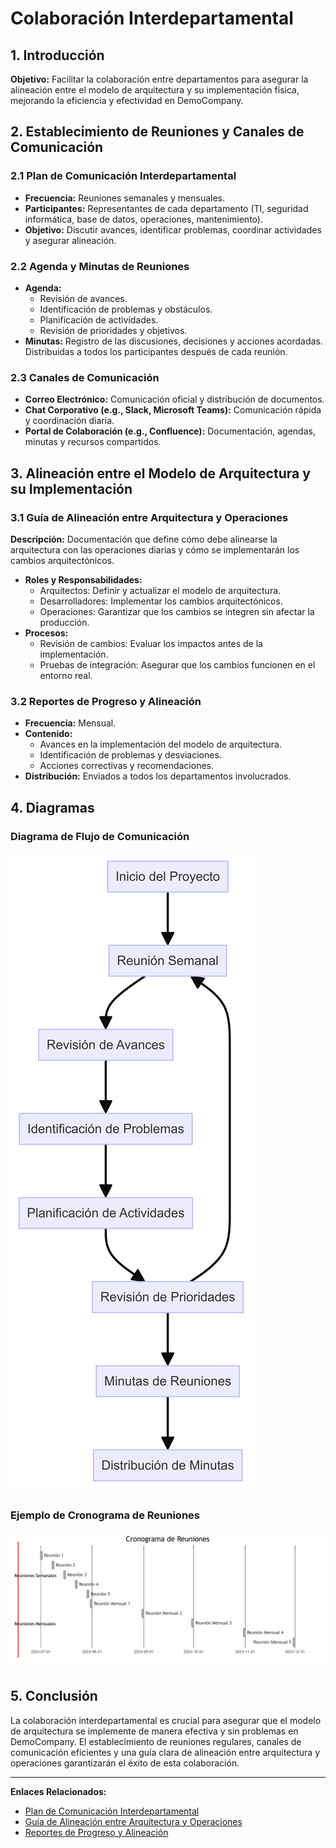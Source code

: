 # Colaboración Interdepartamental

## 1. Introducción

**Objetivo:** Facilitar la colaboración entre departamentos para asegurar la alineación entre el modelo de arquitectura y su implementación física, mejorando la eficiencia y efectividad en DemoCompany.

## 2. Establecimiento de Reuniones y Canales de Comunicación

### 2.1 Plan de Comunicación Interdepartamental

- **Frecuencia:** Reuniones semanales y mensuales.
- **Participantes:** Representantes de cada departamento (TI, seguridad informática, base de datos, operaciones, mantenimiento).
- **Objetivo:** Discutir avances, identificar problemas, coordinar actividades y asegurar alineación.

### 2.2 Agenda y Minutas de Reuniones

- **Agenda:** 
  - Revisión de avances.
  - Identificación de problemas y obstáculos.
  - Planificación de actividades.
  - Revisión de prioridades y objetivos.
- **Minutas:** Registro de las discusiones, decisiones y acciones acordadas. Distribuidas a todos los participantes después de cada reunión.

### 2.3 Canales de Comunicación

- **Correo Electrónico:** Comunicación oficial y distribución de documentos.
- **Chat Corporativo (e.g., Slack, Microsoft Teams):** Comunicación rápida y coordinación diaria.
- **Portal de Colaboración (e.g., Confluence):** Documentación, agendas, minutas y recursos compartidos.

## 3. Alineación entre el Modelo de Arquitectura y su Implementación

### 3.1 Guía de Alineación entre Arquitectura y Operaciones

**Descripción:** Documentación que define cómo debe alinearse la arquitectura con las operaciones diarias y cómo se implementarán los cambios arquitectónicos.

- **Roles y Responsabilidades:** 
  - Arquitectos: Definir y actualizar el modelo de arquitectura.
  - Desarrolladores: Implementar los cambios arquitectónicos.
  - Operaciones: Garantizar que los cambios se integren sin afectar la producción.
- **Procesos:** 
  - Revisión de cambios: Evaluar los impactos antes de la implementación.
  - Pruebas de integración: Asegurar que los cambios funcionen en el entorno real.

### 3.2 Reportes de Progreso y Alineación

- **Frecuencia:** Mensual.
- **Contenido:** 
  - Avances en la implementación del modelo de arquitectura.
  - Identificación de problemas y desviaciones.
  - Acciones correctivas y recomendaciones.
- **Distribución:** Enviados a todos los departamentos involucrados.

## 4. Diagramas

### Diagrama de Flujo de Comunicación

![Diagrama de Flujo de Comunicación](../images/Diagrama_Flujo_Comunicacion.png)

### Ejemplo de Cronograma de Reuniones

![Ejemplo de Cronograma de Reuniones](../images/Cronograma_Reuniones.png)

## 5. Conclusión

La colaboración interdepartamental es crucial para asegurar que el modelo de arquitectura se implemente de manera efectiva y sin problemas en DemoCompany. El establecimiento de reuniones regulares, canales de comunicación eficientes y una guía clara de alineación entre arquitectura y operaciones garantizarán el éxito de esta colaboración.

---

**Enlaces Relacionados:**
- [Plan de Comunicación Interdepartamental](docs/Plan_Comunicacion_Interdepartamental.md)
- [Guía de Alineación entre Arquitectura y Operaciones](docs/Guia_Aliniacion_Arquitectura_Operaciones.md)
- [Reportes de Progreso y Alineación](docs/Reportes_Progreso_Aliniacion.md)
